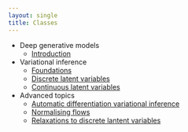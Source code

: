 ```yaml
---
layout: single
title: Classes
---
```


* Deep generative models
    * [Introduction](https://github.com/vitutorial/tour/blob/master/modules/Introduction/master.pdf)
* Variational inference
    * [Foundations](https://github.com/vitutorial/tour/blob/master/modules/VI/master.pdf)
    * [Discrete latent variables](https://github.com/vitutorial/tour/blob/master/modules/DGMs-Discrete/master.pdf)
    * [Continuous latent variables](https://github.com/vitutorial/tour/blob/master/modules/DGMs-Continuous/master.pdf)
* Advanced topics
    * [Automatic differentiation variational inference](https://github.com/vitutorial/tour/blob/master/modules/ADVI/master.pdf)
    * [Normalising flows](https://github.com/vitutorial/tour/blob/master/modules/NFs/master.pdf)
    * [Relaxations to discrete lantent variables](https://github.com/vitutorial/tour/blob/master/modules/DGMs-Relaxations/master.pdf)

